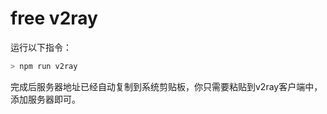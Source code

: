 # free v2ray

运行以下指令：

``` bash
> npm run v2ray
```

完成后服务器地址已经自动复制到系统剪贴板，你只需要粘贴到v2ray客户端中，添加服务器即可。

